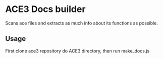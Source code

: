 # ACE3 Docs builder

Scans ace files and extracts as much info about its functions as possible.

## Usage

First clone ace3 repository do ACE3 directory, then run make_docs.js